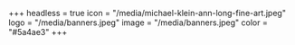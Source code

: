 +++
headless = true
icon = "/media/michael-klein-ann-long-fine-art.jpeg"
logo = "/media/banners.jpeg"
image = "/media/banners.jpeg"
color = "#5a4ae3"
+++
